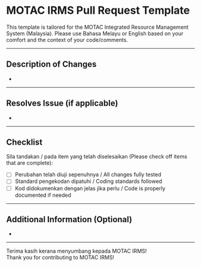 # MOTAC IRMS Pull Request Template

This template is tailored for the MOTAC Integrated Resource Management System (Malaysia). Please use Bahasa Melayu or English based on your comfort and the context of your code/comments.

---

## Description of Changes

<!--
Ringkaskan perubahan utama yang dibuat dalam permintaan tarik ini.
(Summarize the main changes made in this pull request.)
-->
- 

---

## Resolves Issue (if applicable)

<!--
Jika PR ini menyelesaikan satu atau lebih isu, nyatakan nombor isu tersebut di sini.
Use keywords like Fixes, Closes, or Resolves to auto-close issues, e.g.:
Resolves #123
-->
- 

---

## Checklist

Sila tandakan / pada item yang telah diselesaikan (Please check off items that are complete):

- [ ] Perubahan telah diuji sepenuhnya / All changes fully tested
- [ ] Standard pengekodan dipatuhi / Coding standards followed
- [ ] Kod didokumenkan dengan jelas jika perlu / Code is properly documented if needed

---

## Additional Information (Optional)

<!--
Tambah maklumat tambahan, seperti screenshot, arahan pengujian, atau rujukan berkaitan.
(Provide any additional context, screenshots, test instructions, or related links.)
-->
- 

---

Terima kasih kerana menyumbang kepada MOTAC IRMS!  
Thank you for contributing to MOTAC IRMS!
